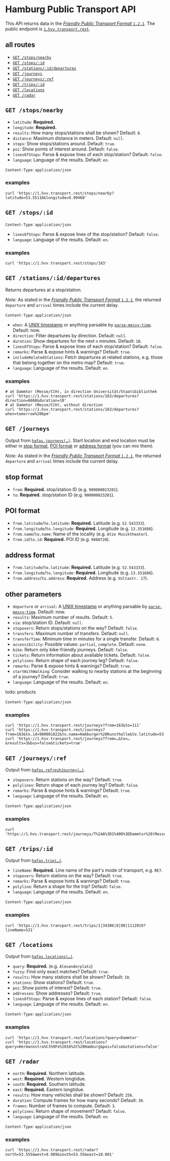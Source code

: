 # Hamburg Public Transport API

This API returns data in the [*Friendly Public Transport Format* `1.2.1`](https://github.com/public-transport/friendly-public-transport-format/blob/1.2.1/spec/readme.md). The public endpoint is [`1.hvv.transport.rest`](`https://1.hvv.transport.rest/`).

## all routes

- [`GET /stops/nearby`](#get-stopsnearby)
- [`GET /stops/:id`](#get-stopsid)
- [`GET /stations/:id/departures`](#get-stationssiddepartures)
- [`GET /journeys`](#get-journeys)
- [`GET /journeys/:ref`](#get-journeysref)
- [`GET /trips/:id`](#get-tripsid)
- [`GET /locations`](#get-locations)
- [`GET /radar`](#get-radar)

## `GET /stops/nearby`

- `latitude`: **Required.**
- `longitude`: **Required.**
- `results`: How many stops/stations shall be shown? Default: `8`.
- `distance`: Maximum distance in meters. Default: `null`.
- `stops`: Show stops/stations around. Default: `true`.
- `poi`: Show points of interest around. Default: `false`.
- `linesOfStops`: Parse & expose lines of each stop/station? Default: `false`.
- `language`: Language of the results. Default: `en`.

`Content-Type`: `application/json`

### examples

```shell
curl 'https://1.hvv.transport.rest/stops/nearby?latitude=53.55118&longitude=9.99468'
```


## `GET /stops/:id`

`Content-Type`: `application/json`

- `linesOfStops`: Parse & expose lines of the stop/station? Default: `false`.
- `language`: Language of the results. Default: `en`.

### examples

```shell
curl 'https://1.hvv.transport.rest/stops/163'
```


## `GET /stations/:id/departures`

Returns departures at a stop/station.

*Note:* As stated in the [*Friendly Public Transport Format* `1.2.1`](https://github.com/public-transport/friendly-public-transport-format/blob/1.2.1/spec/readme.md), the returned `departure` and `arrival` times include the current delay.

`Content-Type`: `application/json`

- `when`: A [UNIX timestamp](https://en.wikipedia.org/wiki/Unix_time) or anything parsable by [`parse-messy-time`](https://github.com/substack/parse-messy-time#example). Default: now.
- `direction`: Filter departures by direction. Default: `null`.
- `duration`: Show departures for the next `n` minutes. Default: `10`.
- `linesOfStops`: Parse & expose lines of each stop/station? Default: `false`.
- `remarks`: Parse & expose hints & warnings? Default: `true`.
- `includeRelatedStations`: Fetch departures at related stations, e.g. those that belong together on the metro map? Default: `true`.
- `language`: Language of the results. Default: `en`.

### examples

```shell
# at Dammtor (Messe/CCH), in direction Universität/Staatsbibliothek
curl 'https://1.hvv.transport.rest/stations/163/departures?direction=8868&duration=10'
# at Dammtor (Messe/CCH), without direction
curl 'https://1.hvv.transport.rest/stations/163/departures?when=tomorrow%206pm'
```


## `GET /journeys`

Output from [`hafas.journeys(…)`](https://github.com/public-transport/hafas-client/blob/4/docs/journeys.md). Start location and end location must be either in [stop format](#stop-format), [POI format](#poi-format) or [address format](#address-format) (you can mix them).

*Note:* As stated in the [*Friendly Public Transport Format* `1.2.1`](https://github.com/public-transport/friendly-public-transport-format/blob/1.2.1/spec/readme.md), the returned `departure` and `arrival` times include the current delay.

## stop format

- `from`: **Required.** stop/station ID (e.g. `900000023201`).
- `to`: **Required.** stop/station ID (e.g. `900000023201`).

## POI format

- `from.latitude`/`to.latitude`: **Required.** Latitude (e.g. `52.543333`).
- `from.longitude`/`to.longitude`: **Required.** Longitude (e.g. `13.351686`).
- `from.name`/`to.name`: Name of the locality (e.g. `Atze Musiktheater`).
- `from.id`/`to.id`: **Required.** POI ID (e.g. `9980720`).

## address format

- `from.latitude`/`to.latitude`: **Required.** Latitude (e.g. `52.543333`).
- `from.longitude`/`to.longitude`: **Required.** Longitude (e.g. `13.351686`).
- `from.address`/`to.address`: **Required.** Address (e.g. `Voltastr. 17`).

## other parameters

- `departure` or `arrival`: A [UNIX timestamp](https://en.wikipedia.org/wiki/Unix_time) or anything parsable by [`parse-messy-time`](https://github.com/substack/parse-messy-time#example). Default: now.
- `results`: Maximum number of results. Default: `5`.
- `via`: stop/station ID. Default: `null`.
- `stopovers`: Return stops/stations on the way? Default: `false`.
- `transfers`: Maximum number of transfers. Default: `null`.
- `transferTime`: Minimum time in minutes for a single transfer. Default: `0`.
- `accessibility`: Possible values: `partial`, `complete`. Default: `none`.
- `bike`: Return only bike-friendly journeys. Default: `false`.
- `tickets`: Return information about available tickets. Default: `false`.
- `polylines`: Return shape of each journey leg? Default: `false`.
- `remarks`: Parse & expose hints & warnings? Default: `true`.
- `startWithWalking`: Consider walking to nearby stations at the beginning of a journey? Default: `true`.
- `language`: Language of the results. Default: `en`.

todo: products

`Content-Type`: `application/json`

### examples

```shell
curl 'https://1.hvv.transport.rest/journeys?from=163&to=111'
curl 'https://1.hvv.transport.rest/journeys?from=163&to.id=980001822&to.name=Hamburger%20Kunsthalle&to.latitude=53.55525&to.longitude=10.003052'
curl 'https://1.hvv.transport.rest/journeys?from=…&to=…&results=3&bus=false&tickets=true'
```


## `GET /journeys/:ref`

Output from [`hafas.refreshJourney(…)`](https://github.com/public-transport/hafas-client/blob/4/docs/refresh-journey.md).

- `stopovers`: Return stations on the way? Default: `true`.
- `polylines`: Return shape of each journey leg? Default: `false`.
- `remarks`: Parse & expose hints & warnings? Default: `true`.
- `language`: Language of the results. Default: `en`.

`Content-Type`: `application/json`

### examples

```shell
curl 'https://1.hvv.transport.rest/journeys/T%24A%3D1%40O%3DDammtor%20(Messe%2FCCH)%40L%3D20501%40a%3D128%40%24A%3D1%40O%3DSternschanze%20(Messe)%40L%3D20677%40a%3D128%40%24201911011725%24201911011727%24%20%20%20%20%20S11%24%243%24%C2%A7W%24A%3D1%40O%3DSternschanze%20(Messe)%40L%3D20677%40a%3D128%40%24A%3D1%40O%3DSternschanze%20(Messe)%40L%3D16444%40a%3D128%40%24201911011742%24201911011745%24%24%241%24%C2%A7T%24A%3D1%40O%3DSternschanze%20(Messe)%40L%3D16444%40a%3D128%40%24A%3D1%40O%3DFeldstra%C3%9Fe%20(Heiligengeistfeld)%40L%3D16311%40a%3D128%40%24201911011746%24201911011748%24%20%20%20%20%20%20U3%24%241%24'
```


## `GET /trips/:id`

Output from [`hafas.trip(…)`](https://github.com/public-transport/hafas-client/blob/4/docs/trip.md).

- `lineName`: **Required.** Line name of the part's mode of transport, e.g. `RE7`.
- `stopovers`: Return stations on the way? Default: `true`.
- `remarks`: Parse & expose hints & warnings? Default: `true`.
- `polyline`: Return a shape for the trip? Default: `false`.
- `language`: Language of the results. Default: `en`.

`Content-Type`: `application/json`

### examples

```shell
curl 'https://1.hvv.transport.rest/trips/1|34306|0|80|1112019?lineName=S31'
```


## `GET /locations`

Output from [`hafas.locations(…)`](https://github.com/public-transport/hafas-client/blob/4/docs/locations.md).

- `query`: **Required.** (e.g. `Alexanderplatz`)
- `fuzzy`: Find only exact matches? Default: `true`.
- `results`: How many stations shall be shown? Default: `10`.
- `stations`: Show stations? Default: `true`.
- `poi`: Show points of interest? Default: `true`.
- `addresses`: Show addresses? Default: `true`.
- `linesOfStops`: Parse & expose lines of each station? Default: `false`.
- `language`: Language of the results. Default: `en`.

`Content-Type`: `application/json`

### examples

```shell
curl 'https://1.hvv.transport.rest/locations?query=Dammtor'
curl 'https://1.hvv.transport.rest/locations?query=Hermannstra%C3%9Fe%2016%2C%20Hamburg&poi=false&stations=false'
```


## `GET /radar`

- `north`: **Required.** Northern latitude.
- `west`: **Required.** Western longtidue.
- `south`: **Required.** Southern latitude.
- `east`: **Required.** Eastern longtidue.
- `results`: How many vehicles shall be shown? Default: `256`.
- `duration`: Compute frames for how many seconds? Default: `30`.
- `frames`: Number of frames to compute. Default: `3`.
- `polylines`: Return shape of movement? Default: `false`.
- `language`: Language of the results. Default: `en`.

`Content-Type`: `application/json`

### examples

```shell
curl 'https://1.hvv.transport.rest/radar?north=53.555&west=9.989&south=53.55&east=10.001'
```
